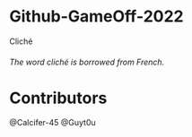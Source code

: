 # Github-GameOff-2022
 Cliché
 
###### The word *cliché* is borrowed from French.

# Contributors
@Calcifer-45
@Guyt0u
